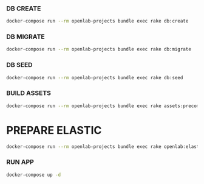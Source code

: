 ### DB CREATE

```bash
docker-compose run --rm openlab-projects bundle exec rake db:create
```

### DB MIGRATE

```bash
docker-compose run --rm openlab-projects bundle exec rake db:migrate
```

### DB SEED

```bash
docker-compose run --rm openlab-projects bundle exec rake db:seed
```

### BUILD ASSETS

```bash
docker-compose run --rm openlab-projects bundle exec rake assets:precompile

```

# PREPARE ELASTIC
```bash
docker-compose run --rm openlab-projects bundle exec rake openlab:elastic:setup
```

### RUN APP

```bash
docker-compose up -d
```
